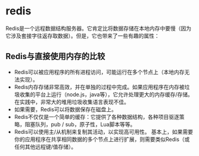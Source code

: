 # redis
Redis是一个远程数据结构服务器。它肯定比将数据存储在本地内存中要慢（因为它涉及套接字往返存取数据）。但是，它也带来了一些有趣的属性：

## Redis与直接使用内存的比较
- Redis可以被应用程序的所有进程访问，可能运行在多个节点上（本地内存无法实现）。
- Redis内存存储非常高效，并在单独的过程中完成。如果应用程序在内存被垃圾收集的平台上运行（node.js，java等），它允许处理更大的内存缓存/存储。在实践中，非常大的堆用垃圾收集语言表现不佳。
- 如果需要，Redis可以将数据保存在磁盘上。
- Redis不仅仅是一个简单的缓存：它提供了各种数据结构，各种项目驱逐策略，阻塞队列，pub / sub，原子性，Lua脚本等等。
- Redis可以使用主/从机制来复制其活动，以实现高可用性。
基本上，如果需要你的应用程序在共享相同数据的多个节点上进行扩展，则需要类似Redis（或任何其他远程键/值存储）。